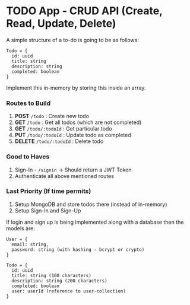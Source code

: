 # TODO App - CRUD API (Create, Read, Update, Delete)

A simple structure of a to-do is going to be as follows:
```
Todo = {
  id: uuid
  title: string
  description: string
  completed: boolean
}
```

Implement this in-memory by storing this inside an array.

### Routes to Build
1. **POST** `/todo` : Create new todo
2. **GET** `/todo` : Get all todos (which are not completed)
3. **GET** `/todo/:todoId` : Get particular todo
4. **PUT** `/todo/:todoId` : Update todo as completed
5. **DELETE** `/todo/:todoId` : Delete todo

### Good to Haves 
1. Sign-In - `/signin` -> Should return a JWT Token
2. Authenticate all above mentioned routes

### Last Priority (If time permits)
1. Setup MongoDB and store todos there (instead of in-memory)
2. Setup Sign-In and Sign-Up

If login and sign up is being implemented along with a database then the models are:
```
User = {
  email: string,
  password: string (with hashing - bcrypt or crypto)
}

Todo = {
  id: uuid
  title: string (100 characters)
  description: string (200 characters)
  completed: boolean
  user: userId (reference to user-collection)
}
```
